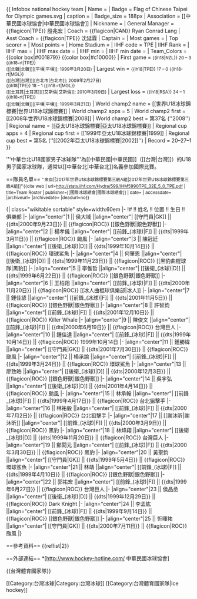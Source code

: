 {{ Infobox national hockey team
| Name                = 
| Badge               = Flag of Chinese Taipei for Olympic games.svg
| caption             = 
| Badge_size          = 188px
| Association         = [[中華民國冰球協會|中華民國冰球協會]]
| Nickname            = 
| General Manager     = {{flagicon|TPE}} 殷兆宏
| Coach               = {{flagicon|CAN}} Ryan Conrad Lang 
| Asst Coach          = {{flagicon|TPE}} 沈延霖
| Captain             = 
| Most games          = 
| Top scorer          = 
| Most points         = 
| Home Stadium        = 
| IIHF code           = TPE
| IIHF Rank           = 
| IIHF max            = 
| IIHF max date       = 
| IIHF min            = 
| IIHF min date       = 
| Team_Colors         = {{color box|#001879}} {{color box|#c10000}}
| First game          = <small>{{ih18|NZL}} 20 – 3 {{ih18-rt|TPE}}<br/>([[北韓|北韓]][[平壤|平壤]]; 1999年3月20日)</small>
| Largest win         = <small>{{ih18|TPE}} 17 – 0 {{ih18-rt|MGL}}<br/>([[台灣|台灣]][[台北市|台北市]]; 2009年2月27日)</small><br/>
                        <small>{{ih18|TPE}} 18 – 1 {{ih18-rt|MGL}}<br/>([[土耳其|土耳其]][[艾斯倫|艾斯倫]]; 2010年3月9日)</small>
| Largest loss        = <small>{{ih18|RSA}} 34 – 1 {{ih18-rt|TPE}}<br/>([[北韓|北韓]][[平壤|平壤]]; 1999年3月21日)</small>
| World champ2 name   = [[世界U18冰球錦標賽|世界U18冰球錦標賽]]
| World champ2 apps   = 5
| World champ2 first  = [[2008年世界U18冰球錦標賽|2008]]
| World champ2 best   = 第37名 (''2008'')
| Regional name       = [[亞太U18冰球錦標賽|亞太U18冰球錦標賽]]
| Regional cup apps   = 4
| Regional cup first  = [[1999年亞太U18冰球錦標賽|1999]]
| Regional cup best   = 第5名 (''[[2002年亞太U18冰球錦標賽|2002]]'')
| Record              = 20–27–1
}}

'''中華台北U18國家男子冰球隊'''為[[中華民國|中華民國]]（[[台灣|台灣]]）的U18男子國家冰球隊，通常以[[中華台北|中華台北]]名義參加國際比賽。

==隊員名單==
<small>''來自[[2017年世界U18冰球錦標賽第三級A組|2017年世界U18冰球錦標賽第三級A組]]''<ref name="ROSTER">{{cite web | url=http://stats.iihf.com/Hydra/599/IHM5990TPE_32E_5_0_TPE.pdf | title=Team Roster | publisher=[[國際冰球總會|國際冰球總會]] | date= | accessdate= |archiveurl= |archivedate= |deadurl=no}}</ref></small>

{| class="wikitable sortable" style=width:60em
|-
!# !! 姓名 !! 位置 !! 生日 !! 俱樂部
|-
|align="center"|1 || 侯大域 ||align="center"| [[守門員|GK]] || {{dts|2000年9月23日}} || {{flagicon|ROC}} [[銀色野獸|銀色野獸]]
|-
|align="center"|2 || 楊孝儀 ||align="center"| [[前鋒_(冰球)|F]] || {{dts|1999年3月11日}} || {{flagicon|ROC}} 颱風
|-
|align="center"|3 || 陳冠廷 ||align="center"| [[後衛_(冰球)|D]] || {{dts|1999年10月14日}} || {{flagicon|ROC}} 環球鯊魚
|-
|align="center"|4 || 何肇恩 ||align="center"| [[後衛_(冰球)|D]] || {{dts|1999年11月23日}} || {{flagicon|ROC}} [[黑豹曲棍球隊|黑豹]]
|-
|align="center"|5 || 李惟哲 ||align="center"| [[後衛_(冰球)|D]] || {{dts|1999年6月22日}} || {{flagicon|ROC}} [[銀色野獸|銀色野獸]]
|-
|align="center"|6 || 王柏翔 ||align="center"| [[前鋒_(冰球)|F]] || {{dts|2000年11月20日}} || {{flagicon|ROC}} [[冰人曲棍球俱樂部|冰人]]
|-
|align="center"|7 || 鍾佳諺 ||align="center"| [[前鋒_(冰球)|F]] || {{dts|2001年11月5日}} || {{flagicon|ROC}} [[銀色野獸|銀色野獸]]
|-
|align="center"|8 || 許智鈞 ||align="center"| [[前鋒_(冰球)|F]] || {{dts|2001年12月10日}} || {{flagicon|ROC}} Killer Whale
|-
|align="center"|9 || 陳俊文 ||align="center"| [[前鋒_(冰球)|F]] || {{dts|2000年6月19日}} || {{flagicon|ROC}} 台灣巨人
|-
|align="center"|10 || 鍾佳達 ||align="center"| [[前鋒_(冰球)|F]] || {{dts|1999年10月14日}} || {{flagicon|ROC}} 1999年10月14日
|-
|align="center"|11 || 鍾勝緯 ||align="center"| [[守門員|GK]] || {{dts|2001年7月30日}} || {{flagicon|ROC}} 颱風
|-
|align="center"|12 || 楊承諭 ||align="center"| [[前鋒_(冰球)|F]] || {{dts|1999年3月24日}} || {{flagicon|ROC}} 環球鯊魚
|-
|align="center"|13 || 廖致皓 ||align="center"| [[後衛_(冰球)|D]] || {{dts|2000年12月3日}} || {{flagicon|ROC}} [[銀色野獸|銀色野獸]]
|-
|align="center"|14 || 吳宇弘 ||align="center"| [[後衛_(冰球)|D]] || {{dts|2001年4月14日}} || {{flagicon|ROC}} 颱風
|-
|align="center"|15 || 林承翰 ||align="center"| [[前鋒_(冰球)|F]] || {{dts|1999年4月17日}} || {{flagicon|ROC}} 台北狙擊手
|-
|align="center"|16 || 林祐毅 ||align="center"| [[前鋒_(冰球)|F]] || {{dts|2000年7月2日}} || {{flagicon|ROC}} 台北狙擊手
|-
|align="center"|17 || [[謝沐昕|謝沐昕]] ||align="center"| [[前鋒_(冰球)|F]] || {{dts|2000年3月9日}} || {{flagicon|ROC}} 黑豹
|-
|align="center"|18 || 林煒翔 ||align="center"| [[後衛_(冰球)|D]] || {{dts|1999年11月20日}} || {{flagicon|ROC}} 台灣巨人
|-
|align="center"|19 || 鄭閎元 ||align="center"| [[前鋒_(冰球)|F]] || {{dts|2000年3月30日}} || {{flagicon|ROC}} 黑豹
|-
|align="center"|20 || 黃聖鈞 ||align="center"| [[守門員|GK]] || {{dts|1999年5月4日}} || {{flagicon|ROC}} 環球鯊魚
|-
|align="center"|21 || 林靖 ||align="center"| [[前鋒_(冰球)|F]] || {{dts|1999年4月10日}} || {{flagicon|ROC}} [[銀色野獸|銀色野獸]]
|-
|align="center"|22 || 郭祐宏 ||align="center"| [[前鋒_(冰球)|F]] || {{dts|1999年6月27日}} || {{flagicon|ROC}} 台灣巨人
|-
|align="center"|23 || 侯品丞 ||align="center"| [[後衛_(冰球)|D]] || {{dts|1999年12月29日}} || {{flagicon|ROC}} Dark Knight
|-
|align="center"|24 || 李孟紘 ||align="center"| [[前鋒_(冰球)|F]] || {{dts|1999年9月14日}} || {{flagicon|ROC}} [[銀色野獸|銀色野獸]]
|-
|align="center"|25 || 忻暉祐 ||align="center"| [[守門員|GK]] || {{dts|2000年7月11日}} || {{flagicon|ROC}} 颱風
|}

==參考資料==
{{reflist|2}}

==外部連結==
*[http://www.hockey-hotline.com/ 中華民國冰球協會]

{{台灣體育國家隊}}


[[Category:台灣冰球|Category:台灣冰球]]
[[Category:台灣體育國家隊|Ice hockey]]